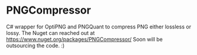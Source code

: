 # PNGCompressor
C# wrapper for OptiPNG and PNGQuant to compress PNG either lossless or lossy.
The Nuget can reached out at https://www.nuget.org/packages/PNGCompressor/
Soon will be outsourcing the code. :)
